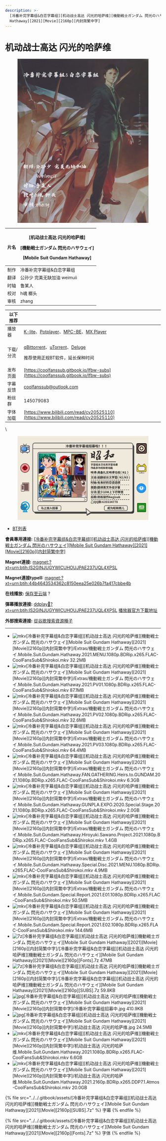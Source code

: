 ```yaml
---
description: >-
  [冷番补完字幕组&白恋字幕组][机动战士高达 闪光的哈萨维][機動戦士ガンダム 閃光のハサウェイ][Mobile Suit Gundam
  Hathaway][2021][Movie][2160p][内封简繁中字]
---
```


# 机动战士高达 闪光的哈萨维

<figure><img src="../../.gitbook/assets/ae3c2b527e3b9565999b6f148aa9b589_pAVGRFs.jpg" alt=""><figcaption></figcaption></figure>

| 片名 | <p>[机动战士高达 闪光的哈萨维]</p><p>[機動戦士ガンダム 閃光のハサウェイ]</p><p>[Mobile Suit Gundam Hathaway]</p> |
| -- | ------------------------------------------------------------------------------------ |
| 制作 | 冷番补完字幕组&白恋字幕组                                                                        |
| 翻译 | 公孙少 完美无缺加油 weimuii                                                                   |
| 时轴 | 鲁某人                                                                                  |
| 校对 | h魂 榔头                                                                                |
| 审核 | zhang                                                                                |

&#x20;

| 以下推荐  |                                                                                                                                                                                                                                              |
| ----- | -------------------------------------------------------------------------------------------------------------------------------------------------------------------------------------------------------------------------------------------- |
| 播放器   | [K-lite](https://codecguide.com/download\_kl.htm)、[Potplayer](https://potplayer.daum.net/)、[MPC-BE](https://sourceforge.net/projects/mpcbe/)、[MX Player](https://www.lanzoui.com/b688551)                                                    |
| 下载/分流 | <p><a href="https://github.com/c0re100/qBittorrent-Enhanced-Edition/releases">qBittorrent</a>、<a href="https://hungryxhz.lanzouu.com/iUAtd058gd4h">uTorrent</a>、<a href="https://deluge-torrent.org/">Deluge</a></p><p>推荐使用正规BT软件，延长保种时间</p> |
| 发布页面  | [https://coolfanssub.gitbook.io/lfbw-subs](https://coolfanssub.gitbook.io/lfbw-subs)                                                                                                                                                         |
| 字幕反馈  | coolfanssub@outlook.com                                                                                                                                                                                                                      |
| 粉丝群   | 145079083                                                                                                                                                                                                                                    |
| 字体加载  | [https://www.bilibili.com/read/cv20525110](https://www.bilibili.com/read/cv20525110)                                                                                                                                                         |

\


<figure><img src="../../.gitbook/assets/7193c6d2e1c0fbc018a91164aee1a67c_pAVn8sA (1).jpg" alt=""><figcaption></figcaption></figure>

* [BT列表](https://share.dmhy.org/topics/view/678160\_Mobile\_Suit\_Gundam\_Hathaway\_2021\_Movie\_2160p.html#tabs-1)

**會員專用連接:** [\[冷番补完字幕组&白恋字幕组\]\[机动战士高达 闪光的哈萨维\]\[機動戦士ガンダム 閃光のハサウェイ\]\[Mobile Suit Gundam Hathaway\]\[2021\]\[Movie\]\[2160p\]\[内封简繁中字\]](https://dl.dmhy.org/2024/09/02/44b4643534362c8150eea25e026b7fa417cbbe4b.torrent)

**Magnet連接:** [magnet:?xt=urn:btih:IS2GINJUGYWICUHOUJPAE237UQL4XPSL](https://magnet/?xt=urn:btih:IS2GINJUGYWICUHOUJPAE237UQL4XPSL\&dn=\&tr=http%3A%2F%2F104.143.10.186%3A8000%2Fannounce\&tr=udp%3A%2F%2F104.143.10.186%3A8000%2Fannounce\&tr=http%3A%2F%2Ftracker.openbittorrent.com%3A80%2Fannounce\&tr=http%3A%2F%2Ftracker3.itzmx.com%3A6961%2Fannounce\&tr=http%3A%2F%2Ftracker4.itzmx.com%3A2710%2Fannounce\&tr=http%3A%2F%2Ftracker.publicbt.com%3A80%2Fannounce\&tr=http%3A%2F%2Ftracker.prq.to%2Fannounce\&tr=http%3A%2F%2Fopen.acgtracker.com%3A1096%2Fannounce\&tr=https%3A%2F%2Ft-115.rhcloud.com%2Fonly\_for\_ylbud\&tr=http%3A%2F%2Ftracker1.itzmx.com%3A8080%2Fannounce\&tr=http%3A%2F%2Ftracker2.itzmx.com%3A6961%2Fannounce\&tr=udp%3A%2F%2Ftracker1.itzmx.com%3A8080%2Fannounce\&tr=udp%3A%2F%2Ftracker2.itzmx.com%3A6961%2Fannounce\&tr=udp%3A%2F%2Ftracker3.itzmx.com%3A6961%2Fannounce\&tr=udp%3A%2F%2Ftracker4.itzmx.com%3A2710%2Fannounce\&tr=http%3A%2F%2Fnyaa.tracker.wf%3A7777%2Fannounce)

**Magnet連接typeII:** [magnet:?xt=urn:btih:44b4643534362c8150eea25e026b7fa417cbbe4b](https://magnet/?xt=urn:btih:44b4643534362c8150eea25e026b7fa417cbbe4b)

**在线播放:** [保存至云端](https://mypikpak.com/drive/url-checker?url=magnet:?xt=urn:btih:44b4643534362c8150eea25e026b7fa417cbbe4b) ?

**彈幕播放連接:** [ddplay:magnet:?xt=urn:btih:IS2GINJUGYWICUHOUJPAE237UQL4XPSL](ddplay:magnet:?xt=urn:btih:IS2GINJUGYWICUHOUJPAE237UQL4XPSL\&dn=\&tr=http%3A%2F%2F104.143.10.186%3A8000%2Fannounce\&tr=udp%3A%2F%2F104.143.10.186%3A8000%2Fannounce\&tr=http%3A%2F%2Ftracker.openbittorrent.com%3A80%2Fannounce\&tr=http%3A%2F%2Ftracker3.itzmx.com%3A6961%2Fannounce\&tr=http%3A%2F%2Ftracker4.itzmx.com%3A2710%2Fannounce\&tr=http%3A%2F%2Ftracker.publicbt.com%3A80%2Fannounce\&tr=http%3A%2F%2Ftracker.prq.to%2Fannounce\&tr=http%3A%2F%2Fopen.acgtracker.com%3A1096%2Fannounce\&tr=https%3A%2F%2Ft-115.rhcloud.com%2Fonly\_for\_ylbud\&tr=http%3A%2F%2Ftracker1.itzmx.com%3A8080%2Fannounce\&tr=http%3A%2F%2Ftracker2.itzmx.com%3A6961%2Fannounce\&tr=udp%3A%2F%2Ftracker1.itzmx.com%3A8080%2Fannounce\&tr=udp%3A%2F%2Ftracker2.itzmx.com%3A6961%2Fannounce\&tr=udp%3A%2F%2Ftracker3.itzmx.com%3A6961%2Fannounce\&tr=udp%3A%2F%2Ftracker4.itzmx.com%3A2710%2Fannounce\&tr=http%3A%2F%2Fnyaa.tracker.wf%3A7777%2Fannounce) [播放器官方下載地址](http://www.dandanplay.com/?from=dmhy)

**外部搜索連接:** [從谷歌搜索資源種子](https://www.google.com/search?oe=utf-8\&q=44b4643534362c8150eea25e026b7fa417cbbe4b)

***

* ![mkv](https://share.dmhy.org/images/icon/mkv.gif)\[冷番补完字幕组&白恋字幕组]\[机动战士高达 闪光的哈萨维]\[機動戦士ガンダム 閃光のハサウェイ]\[Mobile Suit Gundam Hathaway]\[2021]\[Movie]\[2160p]\[内封简繁中字]/Extras/機動戦士ガンダム 閃光のハサウェイ.Mobile.Suit.Gundam.Hathaway.2021.MENU.1080p.BDRip.x265.FLAC-CoolFansSub\&Shirokoi.mkv 32.2MB
* ![mkv](https://share.dmhy.org/images/icon/mkv.gif)\[冷番补完字幕组&白恋字幕组]\[机动战士高达 闪光的哈萨维]\[機動戦士ガンダム 閃光のハサウェイ]\[Mobile Suit Gundam Hathaway]\[2021]\[Movie]\[2160p]\[内封简繁中字]/Extras/機動戦士ガンダム 閃光のハサウェイ.Mobile.Suit.Gundam.Hathaway.2021.PV01.1080p.BDRip.x265.FLAC-CoolFansSub\&Shirokoi.mkv 87.1MB
* ![mkv](https://share.dmhy.org/images/icon/mkv.gif)\[冷番补完字幕组&白恋字幕组]\[机动战士高达 闪光的哈萨维]\[機動戦士ガンダム 閃光のハサウェイ]\[Mobile Suit Gundam Hathaway]\[2021]\[Movie]\[2160p]\[内封简繁中字]/Extras/機動戦士ガンダム 閃光のハサウェイ.Mobile.Suit.Gundam.Hathaway.2021.PV02.1080p.BDRip.x265.FLAC-CoolFansSub\&Shirokoi.mkv 32.6MB
* ![mkv](https://share.dmhy.org/images/icon/mkv.gif)\[冷番补完字幕组&白恋字幕组]\[机动战士高达 闪光的哈萨维]\[機動戦士ガンダム 閃光のハサウェイ]\[Mobile Suit Gundam Hathaway]\[2021]\[Movie]\[2160p]\[内封简繁中字]/Extras/機動戦士ガンダム 閃光のハサウェイ.Mobile.Suit.Gundam.Hathaway.2021.PV03.1080p.BDRip.x265.FLAC-CoolFansSub\&Shirokoi.mkv 64.4MB
* ![mkv](https://share.dmhy.org/images/icon/mkv.gif)\[冷番补完字幕组&白恋字幕组]\[机动战士高达 闪光的哈萨维]\[機動戦士ガンダム 閃光のハサウェイ]\[Mobile Suit Gundam Hathaway]\[2021]\[Movie]\[2160p]\[内封简繁中字]/Extras/機動戦士ガンダム 閃光のハサウェイ.Mobile.Suit.Gundam.Hathaway.FAN.GATHERING.Heirs.to.GUNDAM.2021.1080p.BDRip.x265.FLAC-CoolFansSub\&Shirokoi.mkv 6.3GB
* ![mkv](https://share.dmhy.org/images/icon/mkv.gif)\[冷番补完字幕组&白恋字幕组]\[机动战士高达 闪光的哈萨维]\[機動戦士ガンダム 閃光のハサウェイ]\[Mobile Suit Gundam Hathaway]\[2021]\[Movie]\[2160p]\[内封简繁中字]/Extras/機動戦士ガンダム 閃光のハサウェイ.Mobile.Suit.Gundam.Hathaway.GUNPLA.EXPO.2020.Special.Stage.2021.1080p.BDRip.x265.FLAC-CoolFansSub\&Shirokoi.mkv 2.0GB
* ![mkv](https://share.dmhy.org/images/icon/mkv.gif)\[冷番补完字幕组&白恋字幕组]\[机动战士高达 闪光的哈萨维]\[機動戦士ガンダム 閃光のハサウェイ]\[Mobile Suit Gundam Hathaway]\[2021]\[Movie]\[2160p]\[内封简繁中字]/Extras/機動戦士ガンダム 閃光のハサウェイ.Mobile.Suit.Gundam.Hathaway.Hiroyuki.Sawano.Project.2021.1080p.BDRip.x265.FLAC-CoolFansSub\&Shirokoi.mkv 1.4GB
* ![mkv](https://share.dmhy.org/images/icon/mkv.gif)\[冷番补完字幕组&白恋字幕组]\[机动战士高达 闪光的哈萨维]\[機動戦士ガンダム 閃光のハサウェイ]\[Mobile Suit Gundam Hathaway]\[2021]\[Movie]\[2160p]\[内封简繁中字]/Extras/機動戦士ガンダム 閃光のハサウェイ.Mobile.Suit.Gundam.Hathaway.Special.Disc.2021.MENU.1080p.BDRip.x265.FLAC-CoolFansSub\&Shirokoi.mkv 4.9MB
* ![mkv](https://share.dmhy.org/images/icon/mkv.gif)\[冷番补完字幕组&白恋字幕组]\[机动战士高达 闪光的哈萨维]\[機動戦士ガンダム 閃光のハサウェイ]\[Mobile Suit Gundam Hathaway]\[2021]\[Movie]\[2160p]\[内封简繁中字]/Extras/機動戦士ガンダム 閃光のハサウェイ.Mobile.Suit.Gundam.Special.Report.2021.E01.1080p.BDRip.x265.FLAC-CoolFansSub\&Shirokoi.mkv 50.5MB
* ![mkv](https://share.dmhy.org/images/icon/mkv.gif)\[冷番补完字幕组&白恋字幕组]\[机动战士高达 闪光的哈萨维]\[機動戦士ガンダム 閃光のハサウェイ]\[Mobile Suit Gundam Hathaway]\[2021]\[Movie]\[2160p]\[内封简繁中字]/Extras/機動戦士ガンダム 閃光のハサウェイ.Mobile.Suit.Gundam.Special.Report.2021.E02.1080p.BDRip.x265.FLAC-CoolFansSub\&Shirokoi.mkv 144.6MB
* ![7z](https://share.dmhy.org/images/icon/7z.gif)\[冷番补完字幕组&白恋字幕组]\[机动战士高达 闪光的哈萨维]\[機動戦士ガンダム 閃光のハサウェイ]\[Mobile Suit Gundam Hathaway]\[2021]\[Movie]\[2160p]\[内封简繁中字]/\[冷番补完字幕组&白恋字幕组]\[机动战士高达 闪光的哈萨维]\[機動戦士ガンダム 閃光のハサウェイ]\[Mobile Suit Gundam Hathaway]\[2021]\[Movie]\[2160p]\[Fonts].7z 47MB
* ![7z](https://share.dmhy.org/images/icon/7z.gif)\[冷番补完字幕组&白恋字幕组]\[机动战士高达 闪光的哈萨维]\[機動戦士ガンダム 閃光のハサウェイ]\[Mobile Suit Gundam Hathaway]\[2021]\[Movie]\[2160p]\[内封简繁中字]/\[冷番补完字幕组&白恋字幕组]\[机动战士高达 闪光的哈萨维]\[機動戦士ガンダム 閃光のハサウェイ]\[Mobile Suit Gundam Hathaway]\[2021]\[Movie]\[2160p]\[SUBS].7z 59.8KB
* ![jpg](https://share.dmhy.org/images/icon/jpg.gif)\[冷番补完字幕组&白恋字幕组]\[机动战士高达 闪光的哈萨维]\[機動戦士ガンダム 閃光のハサウェイ]\[Mobile Suit Gundam Hathaway]\[2021]\[Movie]\[2160p]\[内封简繁中字]/冷番补完字幕组招募中.jpg 410.9KB
* ![jpg](https://share.dmhy.org/images/icon/jpg.gif)\[冷番补完字幕组&白恋字幕组]\[机动战士高达 闪光的哈萨维]\[機動戦士ガンダム 閃光のハサウェイ]\[Mobile Suit Gundam Hathaway]\[2021]\[Movie]\[2160p]\[内封简繁中字]/机动战士高达 闪光的哈萨维.jpg 24.5MB
* ![mkv](https://share.dmhy.org/images/icon/mkv.gif)\[冷番补完字幕组&白恋字幕组]\[机动战士高达 闪光的哈萨维]\[機動戦士ガンダム 閃光のハサウェイ]\[Mobile Suit Gundam Hathaway]\[2021]\[Movie]\[2160p]\[内封简繁中字]/机动战士高达 闪光的哈萨维.Mobile.Suit.Gundam.Hathaway.2021.1080p.BDRip.x265.FLAC-CoolFansSub\&Shirokoi.mkv 6.6GB
* ![mkv](https://share.dmhy.org/images/icon/mkv.gif)\[冷番补完字幕组&白恋字幕组]\[机动战士高达 闪光的哈萨维]\[機動戦士ガンダム 閃光のハサウェイ]\[Mobile Suit Gundam Hathaway]\[2021]\[Movie]\[2160p]\[内封简繁中字]/机动战士高达 闪光的哈萨维.Mobile.Suit.Gundam.Hathaway.2021.2160p.BDRip.x265.DDP7.1.Atmos-CoolFansSub\&Shirokoi.mkv 20.0GB



{% file src="../../.gitbook/assets/[冷番补完字幕组&白恋字幕组][机动战士高达 闪光的哈萨维][機動戦士ガンダム 閃光のハサウェイ][Mobile Suit Gundam Hathaway][2021][Movie][2160p][SUBS].7z" %}
字幕
{% endfile %}



{% file src="../../.gitbook/assets/[冷番补完字幕组&白恋字幕组][机动战士高达 闪光的哈萨维][機動戦士ガンダム 閃光のハサウェイ][Mobile Suit Gundam Hathaway][2021][Movie][2160p][Fonts].7z" %}
字体
{% endfile %}


